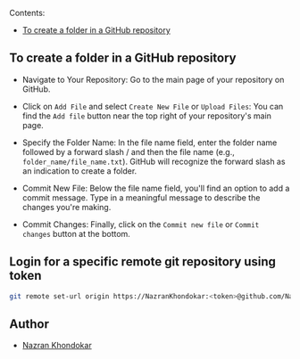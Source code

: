 Contents:
- [To create a folder in a GitHub repository](#To-create-a-folder-in-a-GitHub-repository)

## To create a folder in a GitHub repository

- Navigate to Your Repository:
  Go to the main page of your repository on GitHub.
  
- Click on `Add File` and select `Create New File` or `Upload Files`:
  You can find the `Add file` button near the top right of your repository's main page.
  
- Specify the Folder Name:
  In the file name field, enter the folder name followed by a forward slash / and then the file name (e.g., `folder_name/file_name.txt`).
  GitHub will recognize the forward slash as an indication to create a folder.
  
- Commit New File:
  Below the file name field, you'll find an option to add a commit message. Type in a meaningful message to describe the changes you're making.
  
- Commit Changes:
  Finally, click on the `Commit new file` or `Commit changes` button at the bottom.

## Login for a specific remote git repository using token

```bash
git remote set-url origin https://NazranKhondokar:<token>@github.com/NazranKhondokar/nazrankhondokar.github.io.git
```

## Author

- [Nazran Khondokar][author]

<!-- Definitions -->
[author]: https://www.linkedin.com/in/nazran91/
